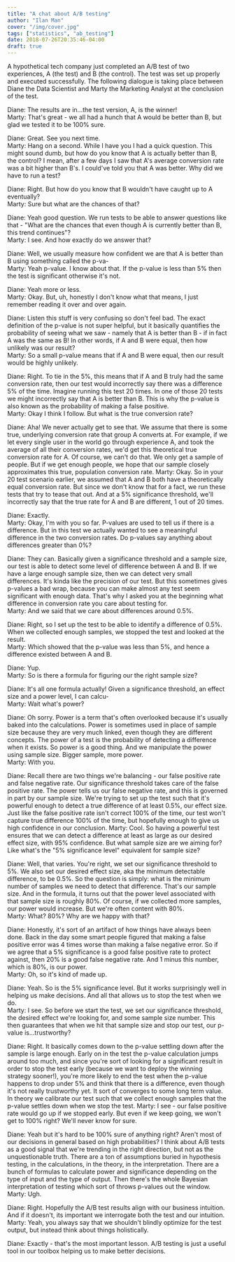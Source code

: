 ```yaml
---
title: "A chat about A/B testing"
author: "Ilan Man"
cover: "/img/cover.jpg"
tags: ["statistics", "ab_testing"]
date: 2018-07-26T20:35:46-04:00
draft: true
---
```


A hypothetical tech company just completed an A/B test of two experiences, A (the test) and B (the control). The test was set up properly and executed successfully. The following dialogue is taking place between Diane the Data Scientist and Marty the Marketing Analyst at the conclusion of the test.   

Diane: The results are in...the test version, A, is the winner!  
Marty: That's great - we all had a hunch that A would be better than B, but glad we tested it to be 100% sure.

Diane: Great. See you next time.  
Marty: Hang on a second. While I have you I had a quick question. This might sound dumb, but how do you know that A is actually better than B, the control? I mean, after a few days I saw that A's average conversion rate was a bit higher than B's. I could've told you that A was better. Why did we have to run a test?

<!--more-->

Diane: Right. But how do you know that B wouldn't have caught up to A eventually?  
Marty: Sure but what are the chances of that?

Diane: Yeah good question. We run tests to be able to answer questions like that - "What are the chances that even though A is currently better than B, this trend continues"?  
Marty: I see. And how exactly do we answer that?

Diane: Well, we usually measure how confident we are that A is better than B using something called the p-va-  
Marty: Yeah p-value. I know about that. If the p-value is less than 5% then the test is significant otherwise it's not.

Diane: Yeah more or less.  
Marty: Okay. But, uh, honestly I don't know what that means, I just remember reading it over and over again.

Diane: Listen this stuff is very confusing so don't feel bad. The exact definition of the p-value is not super helpful, but it basically quantifies the probability of seeing what we saw - namely that A is better than B - if in fact A was the same as B! In other words, if A and B were equal, then how unlikely was our result?   
Marty: So a small p-value means that if A and B were equal, then our result would be highly unlikely.

Diane: Right. To tie in the 5%, this means that if A and B truly had the same conversion rate, then our test would incorrectly say there was a difference 5% of the time. Imagine running this test 20 times. In one of those 20 tests we might incorrectly say that A is better than B. This is why the p-value is also known as the probability of making a false positive.  
Marty: Okay I think I follow. But what is the true conversion rate?

Diane: Aha! We never actually get to see that. We assume that there is some true, underlying conversion rate that group A converts at. For example, if we let every single user in the world go through experience A, and took the average of all their conversion rates, we'd get this theoretical true conversion rate for A. Of course, we can't do that. We only get a sample of people. But if we get enough people, we hope that our sample closely approximates this true, population conversion rate. 
Marty: Okay. So in your 20 test scenario earlier, we assumed that A and B both have a theoretically equal conversion rate. But since we don't know that for a fact, we run these tests that try to tease that out. And at a 5% significance threshold, we'll incorrectly say that the true rate for A and B are different, 1 out of 20 times. 

Diane: Exactly.  
Marty: Okay, I'm with you so far. P-values are used to tell us if there is a difference. But in this test we actually wanted to see a meaningful difference in the two conversion rates. Do p-values say anything about differences greater than 0%?

Diane: They can. Basically given a significance threshold and a sample size, our test is able to detect some level of difference between A and B. If we have a large enough sample size, then we can detect very small differences. It's kinda like the precision of our test. But this sometimes gives p-values a bad wrap, because you can make almost any test seem significant with enough data. That's why I asked you at the beginning what difference in conversion rate you care about testing for.   
Marty: And we said that we care about differences around 0.5%. 

Diane: Right, so I set up the test to be able to identify a difference of 0.5%. When we collected enough samples, we stopped the test and looked at the result.  
Marty: Which showed that the p-value was less than 5%, and hence a difference existed between A and B.

Diane: Yup.  
Marty: So is there a formula for figuring our the right sample size?

Diane: It's all one formula actually! Given a significance threshold, an effect size and a power level, I can calcu-  
Marty: Wait what's power?

Diane: Oh sorry. Power is a term that's often overlooked because it's usually baked into the calculations. Power is sometimes used in place of sample size because they are very much linked, even though they are different concepts. The power of a test is the probability of detecting a difference when it exists. So power is a good thing. And we manipulate the power using sample size. Bigger sample, more power.  
Marty: With you.

Diane: Recall there are two things we're balancing - our false positive rate and false negative rate. Our significance threshold takes care of the false positive rate. The power tells us our false negative rate, and this is governed in part by our sample size. We're trying to set up the test such that it's powerful enough to detect a true difference of at least 0.5%, our effect size. Just like the false positive rate isn't correct 100% of the time, our test won't capture true difference 100% of the time, but hopefully enough to give us high confidence in our conclusion. 
Marty: Cool. So having a powerful test ensures that we can detect a difference at least as large as our desired effect size, with 95% confidence. But what sample size are we aiming for? Like what's the "5% significance level" equivalent for sample size?

Diane: Well, that varies. You're right, we set our significance threshold to 5%. We also set our desired effect size, aka the minimum detectable difference, to be 0.5%. So the question is simply: what is the minimum number of samples we need to detect that difference. That's our sample size. And in the formula, it turns out that the power level associated with that sample size is roughly 80%. Of course, if we collected more samples, our power would increase. But we're often content with 80%.  
Marty: What? 80%? Why are we happy with that?

Diane: Honestly, it's sort of an artifact of how things have always been done. Back in the day some smart people figured that making a false positive error was 4 times worse than making a false negative error. So if we agree that a 5% significance is a good false positive rate to protect against, then 20% is a good false negative rate. And 1 minus this number, which is 80%, is our power.   
Marty: Oh, so it's kind of made up.

Diane: Yeah. So is the 5% significance level. But it works surprisingly well in helping us make decisions. And all that allows us to stop the test when we do.  
Marty: I see. So before we start the test, we set our significance threshold, the desired effect we're looking for, and some sample size number. This then guarantees that when we hit that sample size and stop our test, our p-value is...trustworthy? 

Diane: Right. It basically comes down to the p-value settling down after the sample is large enough. Early on in the test the p-value calculation jumps around too much, and since you're sort of looking for a significant result in order to stop the test early (because we want to deploy the winning strategy sooner!), you're more likely to end the test when the p-value happens to drop under 5% and think that there is a difference, even though it's not really trustworthy yet. It sort of converges to some long term value. In theory we calibrate our test such that we collect enough samples that the p-value settles down when we stop the test. 
Marty: I see - our false positive rate would go up if we stopped early. But even if we keep going, we won't get to 100% right? We'll never know for sure.

Diane: Yeah but it's hard to be 100% sure of anything right? Aren't most of our decisions in general based on high probabilities? I think about A/B tests as a good signal that we're trending in the right direction, but not as the unquestionable truth. There are a ton of assumptions buried in hypothesis testing, in the calculations, in the theory, in the interpretation. There are a bunch of formulas to calculate power and significance depending on the type of input and the type of output. Then there's the whole Bayesian interpretation of testing which sort of throws p-values out the window.   
Marty: Ugh.

Diane: Right. Hopefully the A/B test results align with our business intuition. And if it doesn't, its important we interrogate both the test and our intuition.  
Marty: Yeah, you always say that we shouldn't blindly optimize for the test output, but instead think about things holistically.

Diane: Exactly - that's the most important lesson. A/B testing is just a useful tool in our toolbox helping us to make better decisions.  

